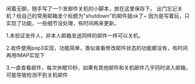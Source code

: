 闲着无聊，随手写了一个发邮件关机的小脚本，放在这里保存下。
出门忘记关机？给自己的常用邮箱发个标题为"shutdown"的邮件就ok了~
因为是写着玩，只实现了功能，一些细节没处理，有时间再来更新。

1.未验证发件人，非本人邮箱发送同样的邮件一样可以关机。

2.收件使用pop3实现，功能简单，类似查看修改邮件状态的功能都没有，有时间再用IMAP实现下

3.一直查看邮件，每次休眠10秒，如果有其他邮件和关机邮件几乎同时进入邮箱，可能导致检测不到关机邮件
